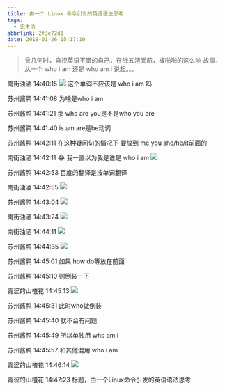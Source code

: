 ```yaml
---
title: 由一个 Linux 命令引发的英语语法思考
tags:
  - 记生活
abbrlink: 2f3e72d1
date: 2018-01-26 15:17:10
---
```


> 曾几何时，自视英语不错的自己，在战五渣面前，被啪啪的这么响
> 故事，从一个 who i am 还是 who am i 说起。。。

<!-- more -->
南街浊酒 14:40:15
![](/assets/images/posts/yufasikao_1.png)
这个单词不应该是 who i am 吗

苏州酱鸭  14:41:08
为啥是who i am

苏州酱鸭  14:41:21
那 who are you是不是who you are

苏州酱鸭  14:41:40
is am are是be动词


苏州酱鸭  14:42:11
在这种疑问句的情况下 要放到 me you she/he/it前面的


南街浊酒  14:42:11
😂 我一直以为我是谁是  who i am
![](/assets/images/posts/yufasikao_2.png)

苏州酱鸭  14:42:53
百度的翻译是按单词翻译

南街浊酒  14:42:55
![](/assets/images/posts/yufasikao_3.png)

苏州酱鸭  14:43:04
![](/assets/images/posts/yufasikao_4.png)

南街浊酒  14:43:24
![](/assets/images/posts/yufasikao_5.png)

南街浊酒  14:44:11
![](/assets/images/posts/yufasikao_6.png)

苏州酱鸭  14:44:35
![](/assets/images/posts/yufasikao_7.png)

苏州酱鸭  14:45:01
如果 how do等放在前面

苏州酱鸭  14:45:10
则倒装一下

青涩的山楂花  14:45:13
![](/assets/images/posts/yufasikao_8.png)

苏州酱鸭  14:45:31
此时who做倒装

苏州酱鸭  14:45:40
就不会有问题

苏州酱鸭  14:45:49
所以单独用 who am i

苏州酱鸭  14:45:57
和其他混用 who i am

青涩的山楂花  14:46:14
![](/assets/images/posts/yufasikao_9.png)

青涩的山楂花  14:47:23
标题，由一个Linux命令引发的英语语法思考